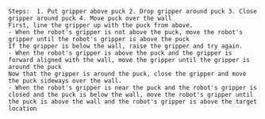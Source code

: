 
    Steps:  1. Put gripper above puck 2. Drop gripper around puck 3. Close gripper around puck 4. Move puck over the wall
    First, line the gripper up with the puck from above.
    - When the robot's gripper is not above the puck, move the robot's gripper until the robot's gripper is above the puck
    If the gripper is below the wall, raise the gripper and try again. 
    - When the robot's gripper is above the puck and the gripper is forward aligned with the wall, move the gripper until the gripper is around the puck
    Now that the gripper is around the puck, close the gripper and move the puck sideways over the wall.
    - When the robot's gripper is near the puck and the robot's gripper is closed and the puck is below the wall, move the robot's gripper until the puck is above the wall and the robot's gripper is above the target location